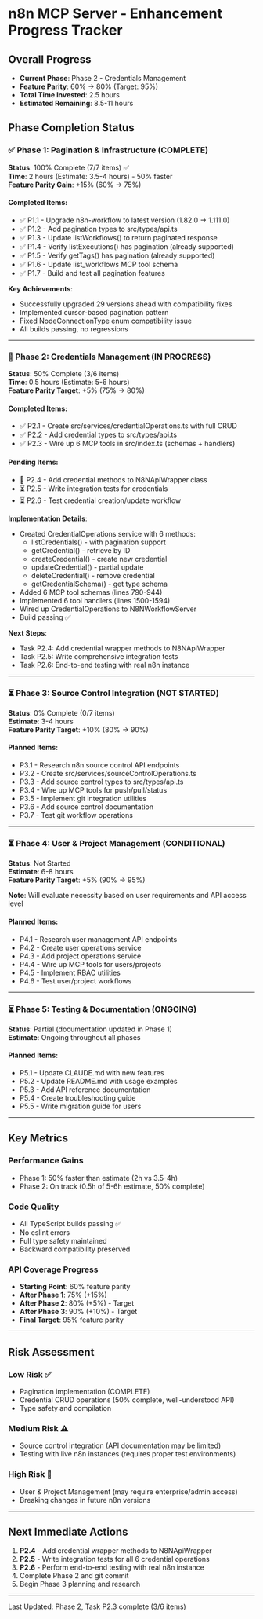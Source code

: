 # n8n MCP Server - Enhancement Progress Tracker

## Overall Progress
- **Current Phase**: Phase 2 - Credentials Management
- **Feature Parity**: 60% → 80% (Target: 95%)
- **Total Time Invested**: 2.5 hours
- **Estimated Remaining**: 8.5-11 hours

## Phase Completion Status

### ✅ Phase 1: Pagination & Infrastructure (COMPLETE)
**Status**: 100% Complete (7/7 items) ✅  
**Time**: 2 hours (Estimate: 3.5-4 hours) - 50% faster  
**Feature Parity Gain**: +15% (60% → 75%)

#### Completed Items:
- ✅ P1.1 - Upgrade n8n-workflow to latest version (1.82.0 → 1.111.0)
- ✅ P1.2 - Add pagination types to src/types/api.ts
- ✅ P1.3 - Update listWorkflows() to return paginated response
- ✅ P1.4 - Verify listExecutions() has pagination (already supported)
- ✅ P1.5 - Verify getTags() has pagination (already supported)
- ✅ P1.6 - Update list_workflows MCP tool schema
- ✅ P1.7 - Build and test all pagination features

**Key Achievements**:
- Successfully upgraded 29 versions ahead with compatibility fixes
- Implemented cursor-based pagination pattern
- Fixed NodeConnectionType enum compatibility issue
- All builds passing, no regressions

---

### 🔄 Phase 2: Credentials Management (IN PROGRESS)
**Status**: 50% Complete (3/6 items)  
**Time**: 0.5 hours (Estimate: 5-6 hours)  
**Feature Parity Target**: +5% (75% → 80%)

#### Completed Items:
- ✅ P2.1 - Create src/services/credentialOperations.ts with full CRUD
- ✅ P2.2 - Add credential types to src/types/api.ts
- ✅ P2.3 - Wire up 6 MCP tools in src/index.ts (schemas + handlers)

#### Pending Items:
- 🔄 P2.4 - Add credential methods to N8NApiWrapper class
- ⏳ P2.5 - Write integration tests for credentials
- ⏳ P2.6 - Test credential creation/update workflow

**Implementation Details**:
- Created CredentialOperations service with 6 methods:
  - listCredentials() - with pagination support
  - getCredential() - retrieve by ID
  - createCredential() - create new credential
  - updateCredential() - partial update
  - deleteCredential() - remove credential
  - getCredentialSchema() - get type schema
- Added 6 MCP tool schemas (lines 790-944)
- Implemented 6 tool handlers (lines 1500-1594)
- Wired up CredentialOperations to N8NWorkflowServer
- Build passing ✅

**Next Steps**:
- Task P2.4: Add credential wrapper methods to N8NApiWrapper
- Task P2.5: Write comprehensive integration tests
- Task P2.6: End-to-end testing with real n8n instance

---

### ⏳ Phase 3: Source Control Integration (NOT STARTED)
**Status**: 0% Complete (0/7 items)  
**Estimate**: 3-4 hours  
**Feature Parity Target**: +10% (80% → 90%)

#### Planned Items:
- P3.1 - Research n8n source control API endpoints
- P3.2 - Create src/services/sourceControlOperations.ts
- P3.3 - Add source control types to src/types/api.ts
- P3.4 - Wire up MCP tools for push/pull/status
- P3.5 - Implement git integration utilities
- P3.6 - Add source control documentation
- P3.7 - Test git workflow operations

---

### ⏳ Phase 4: User & Project Management (CONDITIONAL)
**Status**: Not Started  
**Estimate**: 6-8 hours  
**Feature Parity Target**: +5% (90% → 95%)

**Note**: Will evaluate necessity based on user requirements and API access level

#### Planned Items:
- P4.1 - Research user management API endpoints
- P4.2 - Create user operations service
- P4.3 - Add project operations service  
- P4.4 - Wire up MCP tools for users/projects
- P4.5 - Implement RBAC utilities
- P4.6 - Test user/project workflows

---

### ⏳ Phase 5: Testing & Documentation (ONGOING)
**Status**: Partial (documentation updated in Phase 1)  
**Estimate**: Ongoing throughout all phases

#### Planned Items:
- P5.1 - Update CLAUDE.md with new features
- P5.2 - Update README.md with usage examples
- P5.3 - Add API reference documentation
- P5.4 - Create troubleshooting guide
- P5.5 - Write migration guide for users

---

## Key Metrics

### Performance Gains
- Phase 1: 50% faster than estimate (2h vs 3.5-4h)
- Phase 2: On track (0.5h of 5-6h estimate, 50% complete)

### Code Quality
- All TypeScript builds passing ✅
- No eslint errors
- Full type safety maintained
- Backward compatibility preserved

### API Coverage Progress
- **Starting Point**: 60% feature parity
- **After Phase 1**: 75% (+15%)
- **After Phase 2**: 80% (+5%) - Target
- **After Phase 3**: 90% (+10%) - Target
- **Final Target**: 95% feature parity

---

## Risk Assessment

### Low Risk ✅
- Pagination implementation (COMPLETE)
- Credential CRUD operations (50% complete, well-understood API)
- Type safety and compilation

### Medium Risk ⚠️
- Source control integration (API documentation may be limited)
- Testing with live n8n instances (requires proper test environments)

### High Risk 🔴
- User & Project Management (may require enterprise/admin access)
- Breaking changes in future n8n versions

---

## Next Immediate Actions

1. **P2.4** - Add credential wrapper methods to N8NApiWrapper
2. **P2.5** - Write integration tests for all 6 credential operations
3. **P2.6** - Perform end-to-end testing with real n8n instance
4. Complete Phase 2 and git commit
5. Begin Phase 3 planning and research

---

Last Updated: Phase 2, Task P2.3 complete (3/6 items)
